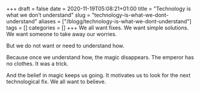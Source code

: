 +++
draft = false
date = 2020-11-19T05:08:21+01:00
title = "Technology is what we don’t understand"
slug = "technology-is-what-we-dont-understand"
aliases = ["/blogg/technology-is-what-we-dont-understand"]
tags = []
categories = []
+++
We all want fixes. We want simple solutions. We want someone to take away our worries.

But we do not want or need to understand how.

Because once we understand how, the magic disappears. The emperor has no clothes. It was a trick.

And the belief in magic keeps us going. It motivates us to look for the next technological fix. We all want to believe.
